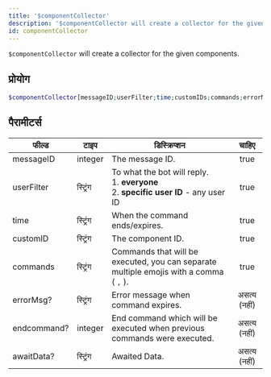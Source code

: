 ```yaml
---
title: '$componentCollector'
description: '$componentCollector will create a collector for the given components.'
id: componentCollector
---
```


`$componentCollector` will create a collector for the given components.

## प्रोयोग

```php
$componentCollector[messageID;userFilter;time;customIDs;commands;errorMsg?;endcommand?;awaitData?]
```

## पैरामीटर्स

| फील्ड       | टाइप     | डिस्क्रिप्शन                                                                                                |    चाहिए     |
| ----------- | -------- | ----------------------------------------------------------------------------------------------------------- |:------------:|
| messageID   | integer  | The message ID.                                                                                             |     true     |
| userFilter  | स्ट्रिंग | To what the bot will reply. <br /> 1. **everyone** <br /> 2. **specific user ID** - any user ID |     true     |
| time        | स्ट्रिंग | When the command ends/expires.                                                                              |     true     |
| customID    | स्ट्रिंग | The component ID.                                                                                           |     true     |
| commands    | स्ट्रिंग | Commands that will be executed, you can separate multiple emojis with a comma ( `,` ).                      |     true     |
| errorMsg?   | स्ट्रिंग | Error message when command expires.                                                                         | असत्य (नहीं) |
| endcommand? | integer  | End command which will be executed when previous commands were executed.                                    | असत्य (नहीं) |
| awaitData?  | स्ट्रिंग | Awaited Data.                                                                                               | असत्य (नहीं) |

